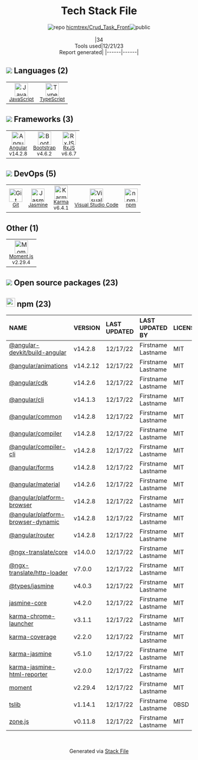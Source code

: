 <!--
&lt;--- Readme.md Snippet without images Start ---&gt;
## Tech Stack
hicmtrex/Crud_Task_Front is built on the following main stack:

- [Jasmine](http://jasmine.github.io/) – Javascript Testing Framework
- [Bootstrap](http://getbootstrap.com/) – Front-End Frameworks
- [JavaScript](https://developer.mozilla.org/en-US/docs/Web/JavaScript) – Languages
- [Karma](http://karma-runner.github.io/) – Browser Testing
- [TypeScript](http://www.typescriptlang.org) – Languages
- [RxJS](http://reactivex.io/rxjs/) – Concurrency Frameworks
- [Moment.js](http://momentjs.com/) – Javascript Utilities & Libraries
- [Angular](https://angular.io) – Javascript MVC Frameworks
- [Visual Studio Code](https://code.visualstudio.com/) – Text Editor

Full tech stack [here](/techstack.md)

&lt;--- Readme.md Snippet without images End ---&gt;

&lt;--- Readme.md Snippet with images Start ---&gt;
## Tech Stack
hicmtrex/Crud_Task_Front is built on the following main stack:

- <img width='25' height='25' src='https://img.stackshare.io/service/831/7c0b595409af531b9cdeb07f8c513e8b.png' alt='Jasmine'/> [Jasmine](http://jasmine.github.io/) – Javascript Testing Framework
- <img width='25' height='25' src='https://img.stackshare.io/service/1101/C9QJ7V3X.png' alt='Bootstrap'/> [Bootstrap](http://getbootstrap.com/) – Front-End Frameworks
- <img width='25' height='25' src='https://img.stackshare.io/service/1209/javascript.jpeg' alt='JavaScript'/> [JavaScript](https://developer.mozilla.org/en-US/docs/Web/JavaScript) – Languages
- <img width='25' height='25' src='https://img.stackshare.io/service/1420/TidYGd6a.png' alt='Karma'/> [Karma](http://karma-runner.github.io/) – Browser Testing
- <img width='25' height='25' src='https://img.stackshare.io/service/1612/bynNY5dJ.jpg' alt='TypeScript'/> [TypeScript](http://www.typescriptlang.org) – Languages
- <img width='25' height='25' src='https://img.stackshare.io/service/1796/984368.png' alt='RxJS'/> [RxJS](http://reactivex.io/rxjs/) – Concurrency Frameworks
- <img width='25' height='25' src='https://img.stackshare.io/service/3643/Xrtdc94q_400x400.png' alt='Moment.js'/> [Moment.js](http://momentjs.com/) – Javascript Utilities & Libraries
- <img width='25' height='25' src='https://img.stackshare.io/service/3745/cb8U-gL6_400x400.jpg' alt='Angular'/> [Angular](https://angular.io) – Javascript MVC Frameworks
- <img width='25' height='25' src='https://img.stackshare.io/service/4202/Visual_Studio_Code_logo.png' alt='Visual Studio Code'/> [Visual Studio Code](https://code.visualstudio.com/) – Text Editor

Full tech stack [here](/techstack.md)

&lt;--- Readme.md Snippet with images End ---&gt;
-->
<div align="center">

# Tech Stack File
![](https://img.stackshare.io/repo.svg "repo") [hicmtrex/Crud_Task_Front](https://github.com/hicmtrex/Crud_Task_Front)![](https://img.stackshare.io/public_badge.svg "public")
<br/><br/>
|34<br/>Tools used|12/21/23 <br/>Report generated|
|------|------|
</div>

## <img src='https://img.stackshare.io/languages.svg'/> Languages (2)
<table><tr>
  <td align='center'>
  <img width='36' height='36' src='https://img.stackshare.io/service/1209/javascript.jpeg' alt='JavaScript'>
  <br>
  <sub><a href="https://developer.mozilla.org/en-US/docs/Web/JavaScript">JavaScript</a></sub>
  <br>
  <sub></sub>
</td>

<td align='center'>
  <img width='36' height='36' src='https://img.stackshare.io/service/1612/bynNY5dJ.jpg' alt='TypeScript'>
  <br>
  <sub><a href="http://www.typescriptlang.org">TypeScript</a></sub>
  <br>
  <sub></sub>
</td>

</tr>
</table>

## <img src='https://img.stackshare.io/frameworks.svg'/> Frameworks (3)
<table><tr>
  <td align='center'>
  <img width='36' height='36' src='https://img.stackshare.io/service/3745/cb8U-gL6_400x400.jpg' alt='Angular'>
  <br>
  <sub><a href="https://angular.io">Angular</a></sub>
  <br>
  <sub>v14.2.8</sub>
</td>

<td align='center'>
  <img width='36' height='36' src='https://img.stackshare.io/service/1101/C9QJ7V3X.png' alt='Bootstrap'>
  <br>
  <sub><a href="http://getbootstrap.com/">Bootstrap</a></sub>
  <br>
  <sub>v4.6.2</sub>
</td>

<td align='center'>
  <img width='36' height='36' src='https://img.stackshare.io/service/1796/984368.png' alt='RxJS'>
  <br>
  <sub><a href="http://reactivex.io/rxjs/">RxJS</a></sub>
  <br>
  <sub>v6.6.7</sub>
</td>

</tr>
</table>

## <img src='https://img.stackshare.io/devops.svg'/> DevOps (5)
<table><tr>
  <td align='center'>
  <img width='36' height='36' src='https://img.stackshare.io/service/1046/git.png' alt='Git'>
  <br>
  <sub><a href="http://git-scm.com/">Git</a></sub>
  <br>
  <sub></sub>
</td>

<td align='center'>
  <img width='36' height='36' src='https://img.stackshare.io/service/831/7c0b595409af531b9cdeb07f8c513e8b.png' alt='Jasmine'>
  <br>
  <sub><a href="http://jasmine.github.io/">Jasmine</a></sub>
  <br>
  <sub></sub>
</td>

<td align='center'>
  <img width='36' height='36' src='https://img.stackshare.io/service/1420/TidYGd6a.png' alt='Karma'>
  <br>
  <sub><a href="http://karma-runner.github.io/">Karma</a></sub>
  <br>
  <sub>v6.4.1</sub>
</td>

<td align='center'>
  <img width='36' height='36' src='https://img.stackshare.io/service/4202/Visual_Studio_Code_logo.png' alt='Visual Studio Code'>
  <br>
  <sub><a href="https://code.visualstudio.com/">Visual Studio Code</a></sub>
  <br>
  <sub></sub>
</td>

<td align='center'>
  <img width='36' height='36' src='https://img.stackshare.io/service/1120/lejvzrnlpb308aftn31u.png' alt='npm'>
  <br>
  <sub><a href="https://www.npmjs.com/">npm</a></sub>
  <br>
  <sub></sub>
</td>

</tr>
</table>

## Other (1)
<table><tr>
  <td align='center'>
  <img width='36' height='36' src='https://img.stackshare.io/service/3643/Xrtdc94q_400x400.png' alt='Moment.js'>
  <br>
  <sub><a href="http://momentjs.com/">Moment.js</a></sub>
  <br>
  <sub>v2.29.4</sub>
</td>

</tr>
</table>


## <img src='https://img.stackshare.io/group.svg' /> Open source packages (23)</h2>

## <img width='24' height='24' src='https://img.stackshare.io/service/1120/lejvzrnlpb308aftn31u.png'/> npm (23)

|NAME|VERSION|LAST UPDATED|LAST UPDATED BY|LICENSE|VULNERABILITIES|
|:------|:------|:------|:------|:------|:------|
|[@angular-devkit/build-angular](https://www.npmjs.com/@angular-devkit/build-angular)|v14.2.8|12/17/22|Firstname Lastname |MIT|N/A|
|[@angular/animations](https://www.npmjs.com/@angular/animations)|v14.2.12|12/17/22|Firstname Lastname |MIT|N/A|
|[@angular/cdk](https://www.npmjs.com/@angular/cdk)|v14.2.6|12/17/22|Firstname Lastname |MIT|N/A|
|[@angular/cli](https://www.npmjs.com/@angular/cli)|v14.1.3|12/17/22|Firstname Lastname |MIT|N/A|
|[@angular/common](https://www.npmjs.com/@angular/common)|v14.2.8|12/17/22|Firstname Lastname |MIT|N/A|
|[@angular/compiler](https://www.npmjs.com/@angular/compiler)|v14.2.8|12/17/22|Firstname Lastname |MIT|N/A|
|[@angular/compiler-cli](https://www.npmjs.com/@angular/compiler-cli)|v14.2.8|12/17/22|Firstname Lastname |MIT|N/A|
|[@angular/forms](https://www.npmjs.com/@angular/forms)|v14.2.8|12/17/22|Firstname Lastname |MIT|N/A|
|[@angular/material](https://www.npmjs.com/@angular/material)|v14.2.6|12/17/22|Firstname Lastname |MIT|N/A|
|[@angular/platform-browser](https://www.npmjs.com/@angular/platform-browser)|v14.2.8|12/17/22|Firstname Lastname |MIT|N/A|
|[@angular/platform-browser-dynamic](https://www.npmjs.com/@angular/platform-browser-dynamic)|v14.2.8|12/17/22|Firstname Lastname |MIT|N/A|
|[@angular/router](https://www.npmjs.com/@angular/router)|v14.2.8|12/17/22|Firstname Lastname |MIT|N/A|
|[@ngx-translate/core](https://www.npmjs.com/@ngx-translate/core)|v14.0.0|12/17/22|Firstname Lastname |MIT|N/A|
|[@ngx-translate/http-loader](https://www.npmjs.com/@ngx-translate/http-loader)|v7.0.0|12/17/22|Firstname Lastname |MIT|N/A|
|[@types/jasmine](https://www.npmjs.com/@types/jasmine)|v4.0.3|12/17/22|Firstname Lastname |MIT|N/A|
|[jasmine-core](https://www.npmjs.com/jasmine-core)|v4.2.0|12/17/22|Firstname Lastname |MIT|N/A|
|[karma-chrome-launcher](https://www.npmjs.com/karma-chrome-launcher)|v3.1.1|12/17/22|Firstname Lastname |MIT|N/A|
|[karma-coverage](https://www.npmjs.com/karma-coverage)|v2.2.0|12/17/22|Firstname Lastname |MIT|N/A|
|[karma-jasmine](https://www.npmjs.com/karma-jasmine)|v5.1.0|12/17/22|Firstname Lastname |MIT|N/A|
|[karma-jasmine-html-reporter](https://www.npmjs.com/karma-jasmine-html-reporter)|v2.0.0|12/17/22|Firstname Lastname |MIT|N/A|
|[moment](https://www.npmjs.com/moment)|v2.29.4|12/17/22|Firstname Lastname |MIT|N/A|
|[tslib](https://www.npmjs.com/tslib)|v1.14.1|12/17/22|Firstname Lastname |0BSD|N/A|
|[zone.js](https://www.npmjs.com/zone.js)|v0.11.8|12/17/22|Firstname Lastname |MIT|N/A|

<br/>
<div align='center'>

Generated via [Stack File](https://github.com/marketplace/stack-file)
